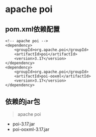 # apache poi

## pom.xml依赖配置

    <!-- apache poi -->
    <dependency>
        <groupId>org.apache.poi</groupId>
        <artifactId>poi</artifactId>
        <version>3.17</version>
    </dependency>
    <dependency>
        <groupId>org.apache.poi</groupId>
        <artifactId>poi-ooxml</artifactId>
        <version>3.17</version>
    </dependency>

## 依赖的jar包
>apache poi
- poi-3.17.jar
- poi-ooxml-3.17.jar

